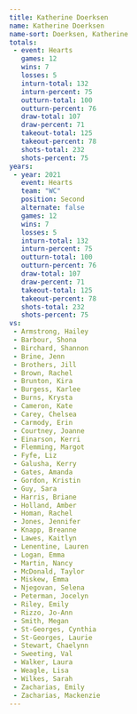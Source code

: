 ```yaml
---
title: Katherine Doerksen
name: Katherine Doerksen
name-sort: Doerksen, Katherine
totals:
 - event: Hearts
   games: 12
   wins: 7
   losses: 5
   inturn-total: 132
   inturn-percent: 75
   outturn-total: 100
   outturn-percent: 76
   draw-total: 107
   draw-percent: 71
   takeout-total: 125
   takeout-percent: 78
   shots-total: 232
   shots-percent: 75
years:
 - year: 2021
   event: Hearts
   team: "WC"
   position: Second
   alternate: false
   games: 12
   wins: 7
   losses: 5
   inturn-total: 132
   inturn-percent: 75
   outturn-total: 100
   outturn-percent: 76
   draw-total: 107
   draw-percent: 71
   takeout-total: 125
   takeout-percent: 78
   shots-total: 232
   shots-percent: 75
vs:
 - Armstrong, Hailey
 - Barbour, Shona
 - Birchard, Shannon
 - Brine, Jenn
 - Brothers, Jill
 - Brown, Rachel
 - Brunton, Kira
 - Burgess, Karlee
 - Burns, Krysta
 - Cameron, Kate
 - Carey, Chelsea
 - Carmody, Erin
 - Courtney, Joanne
 - Einarson, Kerri
 - Flemming, Margot
 - Fyfe, Liz
 - Galusha, Kerry
 - Gates, Amanda
 - Gordon, Kristin
 - Guy, Sara
 - Harris, Briane
 - Holland, Amber
 - Homan, Rachel
 - Jones, Jennifer
 - Knapp, Breanne
 - Lawes, Kaitlyn
 - Lenentine, Lauren
 - Logan, Emma
 - Martin, Nancy
 - McDonald, Taylor
 - Miskew, Emma
 - Njegovan, Selena
 - Peterman, Jocelyn
 - Riley, Emily
 - Rizzo, Jo-Ann
 - Smith, Megan
 - St-Georges, Cynthia
 - St-Georges, Laurie
 - Stewart, Chaelynn
 - Sweeting, Val
 - Walker, Laura
 - Weagle, Lisa
 - Wilkes, Sarah
 - Zacharias, Emily
 - Zacharias, Mackenzie
---
```

